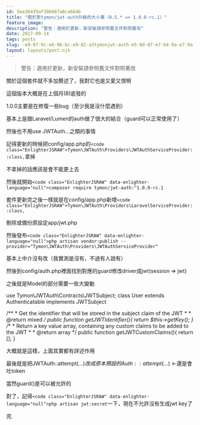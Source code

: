 ```yaml
---
id: 5ee26439af38b667a8ca664b
title: "關於那tymon/jwt-auth升級的大小事（0.5.* => 1.0.0-rc.1）"
feature_image: 
description: "警告：適用於更新，新安裝請參照舊文件對照著改"
date: 2017-09-14
tags: posts
slug: -e9-97-9c-e6-96-bc-e9-82-a3tymonjwt-auth-e5-8d-87-e7-b4-9a-e7-9a-84-e5-a4-a7-e5-b0-8f-e4-ba-8b-ef-bc-880-5-1-0-0-rc-1-ef-bc-89
layout: layouts/post.njk
---
```


> 警告：適用於更新，新安裝請參照舊文件對照著改

關於這個套件就不多加贅述了，我對它也是又愛又恨啊

這個版本大概是在上個月(8)底發的

1.0.0主要是在修復一些bug（至少我是沒什麼遇到）

基本上是跟Laravel/Lumen的auth做了很大的結合（guard可以正常使用了）

然後也不用use JWTAuth…之類的事情

記得更新的時候把config/app.php的`<code class="EnlighterJSRAW">Tymon\JWTAuth\Providers\JWTAuthServiceProvider::class,`拿掉

不拿掉的話應該是會不能更上去

然後就開始`<code class="EnlighterJSRAW" data-enlighter-language="null">composer require tymon/jwt-auth:^1.0.0-rc.1`

套件更新完之後一樣就是在config/app.php新增`<code class="EnlighterJSRAW">Tymon\JWTAuth\Providers\LaravelServiceProvider::class,`

刪除或備份原設定app/jwt.php

然後發布`<code class="EnlighterJSRAW" data-enlighter-language="null">php artisan vendor:publish --provider="Tymon\JWTAuth\Providers\JWTAuthServiceProvider"`

基本上中介沒有改（我實測是沒有，不過有人說有）

然後到config/auth.php裡面找到對應的guard修改driver成jwt(session => jwt)

之後就是Model的部分需要一些大變動

use Tymon\\JWTAuth\\Contracts\\JWTSubject; class User extends Authenticatable implements JWTSubject

/\*\* \* Get the identifier that will be stored in the subject claim of the JWT \* \* @return mixed _/ public function getJWTIdentifier(){ return $this->getKey(); } /_\* \* Return a key value array, containing any custom claims to be added to the JWT \* \* @return array \*/ public function getJWTCustomClaims(){ return \[\]; }

大概就是這樣，上面其實都有詳述作用

最後就是把JWTAuth::attempt($…)改成原本預設的Auth::attempt($…) <-還是會吐token

當然guard()是可以被允許的

對了，記得`<code class="EnlighterJSRAW" data-enlighter-language="null">php artisan jwt:secret`一下，現在不允許沒有生成jwt key了

完.
